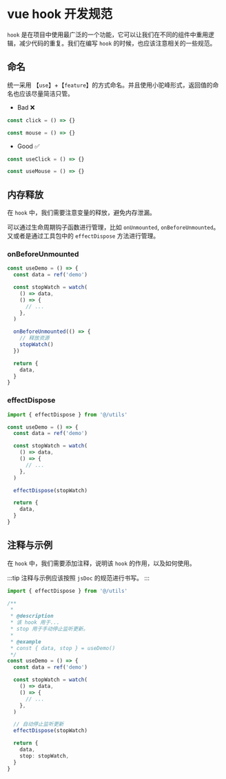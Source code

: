 # vue hook 开发规范

`hook` 是在项目中使用最广泛的一个功能，它可以让我们在不同的组件中重用逻辑，减少代码的重复。我们在编写 `hook` 的时候，也应该注意相关的一些规范。

## 命名

统一采用 【`use`】+【`feature`】的方式命名。并且使用小驼峰形式，返回值的命名也应该尽量简洁只管。

- Bad ❌

```ts
const click = () => {}

const mouse = () => {}
```

- Good ✅

```ts
const useClick = () => {}

const useMouse = () => {}
```

## 内存释放

在 `hook` 中，我们需要注意变量的释放，避免内存泄漏。

可以通过生命周期钩子函数进行管理，比如 `onUnmounted`, `onBeforeUnmounted`。又或者是通过工具包中的 `effectDispose` 方法进行管理。

### onBeforeUnmounted

```ts
const useDemo = () => {
  const data = ref('demo')

  const stopWatch = watch(
    () => data,
    () => {
      // ...
    },
  )

  onBeforeUnmounted(() => {
    // 释放资源
    stopWatch()
  })

  return {
    data,
  }
}
```

### effectDispose

```ts
import { effectDispose } from '@/utils'

const useDemo = () => {
  const data = ref('demo')

  const stopWatch = watch(
    () => data,
    () => {
      // ...
    },
  )

  effectDispose(stopWatch)

  return {
    data,
  }
}
```

## 注释与示例

在 `hook` 中，我们需要添加注释，说明该 `hook` 的作用，以及如何使用。

:::tip
注释与示例应该按照 `jsDoc` 的规范进行书写。
:::

```ts
import { effectDispose } from '@/utils'

/**
 *
 * @description
 * 该 hook 用于...
 * stop 用于手动停止监听更新。
 *
 * @example
 * const { data, stop } = useDemo()
 */
const useDemo = () => {
  const data = ref('demo')

  const stopWatch = watch(
    () => data,
    () => {
      // ...
    },
  )

  // 自动停止监听更新
  effectDispose(stopWatch)

  return {
    data,
    stop: stopWatch,
  }
}
```
